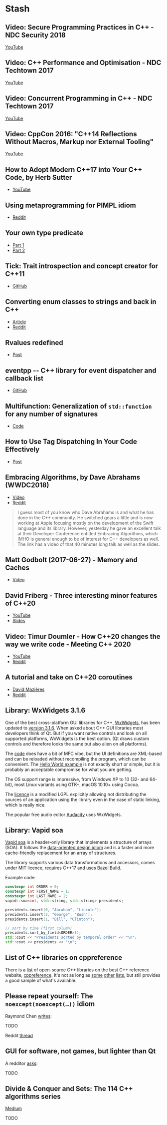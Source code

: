 # Stash

## Video: Secure Programming Practices in C++ - NDC Security 2018

[YouTube](https://www.youtube.com/watch?v=Jh0G_A7iRac)

## Video: C++ Performance and Optimisation - NDC Techtown 2017

[YouTube](https://www.youtube.com/watch?v=eICYHA-eyXM)

## Video: Concurrent Programming in C++ - NDC Techtown 2017

[YouTube](https://www.youtube.com/watch?v=O7gUNNYjmsM)

## Video: CppCon 2016: "C++14 Reflections Without Macros, Markup nor External Tooling"

[YouTube](https://www.youtube.com/watch?v=abdeAew3gmQ)

## How to Adopt Modern C++17 into Your C++ Code, by Herb Sutter

* [YouTube](https://www.youtube.com/watch?v=UsrHQAzSXkA)

## Using metaprogramming for PIMPL idiom

* [Reddit](https://www.reddit.com/r/cpp/comments/7971ws/using_metaprogramming_for_pimpl_idiom/)

## Your own type predicate

* [Part 1](https://akrzemi1.wordpress.com/2017/12/02/your-own-type-predicate/)
* [Part 2](https://akrzemi1.wordpress.com/2017/12/20/a-friendly-type-predicate/)

## Tick: Trait introspection and concept creator for C++11

* [GitHub](https://github.com/pfultz2/Tick)

## Converting enum classes to strings and back in C++

* [Article](https://sheep.horse/2018/5/converting_enum_classes_to_strings_and_back_in_c++.html)
* [Reddit](https://www.reddit.com/r/cpp/comments/8hwk91/converting_enum_classes_to_strings_and_back_in_c/)

## Rvalues redefined

* [Post](https://akrzemi1.wordpress.com/2018/05/16/rvalues-redefined/)

## eventpp -- C++ library for event dispatcher and callback list

* [GitHub](https://github.com/wqking/eventpp)

## Multifunction: Generalization of `std::function` for any number of signatures

* [Code](https://github.com/fgoujeon/multifunction)

## How to Use Tag Dispatching In Your Code Effectively

* [Post](http://www.fluentcpp.com/2018/04/27/tag-dispatching/)

## Embracing Algorithms, by Dave Abrahams (WWDC2018)

* [Video](https://developer.apple.com/videos/play/wwdc2018/223/)
* [Reddit](https://www.reddit.com/r/cpp/comments/8pqtr1/dave_abrahams_on_embracing_algorithms_at_wwdc_2018/)

> I guess most of you know who Dave Abrahams is and what he has done in the C++ community. He switched gears a little and is now working at Apple focusing mostly on the development of the Swift language and its library. However, yesterday he gave an excellent talk at their Developer Conference entitled Embracing Algorithms, which IMHO is general enough to be of interest for C++ developers as well. The link has a video of that 40 minutes long talk as well as the slides.

## Matt Godbolt (2017-06-27) - Memory and Caches

* [Video](https://www.youtube.com/watch?v=vDns3Um39l0)

## David Friberg - Three interesting minor features of C++20

* [YouTube](https://youtube.com/watch?v=4AQulaRJGMc)
* [Slides](https://dfrib.github.io/presentations/2020cw50_Gbgcpp_MinorCpp20Features.html)

## Video: Timur Doumler - How C++20 changes the way we write code - Meeting C++ 2020

* [YouTube](https://youtu.be/VK-16tpFQVI)
* [Reddit](https://www.reddit.com/r/cpp/comments/lo4z89/timur_doumler_how_c20_changes_the_way_we_write/?ref=share&ref_source=link)

## A tutorial and take on C++20 coroutines

* [David Mazières](https://www.scs.stanford.edu/~dm/blog/c++-coroutines.html)
* [Reddit](https://www.reddit.com/r/cpp/comments/lpo9qa/my_tutorial_and_take_on_c20_coroutines_david/)

## Library: WxWidgets 3.1.6

One of the best cross-platform GUI libraries for C++, [WxWidgets](https://www.wxwidgets.org), has been updated to [version 3.1.6](https://github.com/wxWidgets/wxWidgets/releases/tag/v3.1.6). When asked about C++ GUI libraries most developers think of Qt. But if you want native controls and look on all supported platforms, WxWidgets is the best option. (Qt draws custom controls and therefore looks the same but also alien on all platforms).

The [code](https://github.com/wxWidgets/wxWidgets) does have a bit of MFC vibe, but the UI definitions are XML-based and can be reloaded without recompiling the program, which can be convenient. The [Hello World example](https://docs.wxwidgets.org/trunk/overview_helloworld.html) is not exactly short or simple, but it is probably an acceptable compromise for what you are getting.

The OS support range is impressive, from Windows XP to 10 (32- and 64-bit), most Linux variants using GTK+, macOS 10.10+ using Cocoa.

The [licence](https://github.com/wxWidgets/wxWidgets/blob/master/docs/licence.txt) is a modified LGPL explicitly allowing not distributing the sources of an application using the library even in the case of static linking, which is really nice.

The popular free audio editor [Audacity](https://www.audacityteam.org) uses WxWidgets.

## Library: Vapid soa

[Vapid soa](https://github.com/markisus/vapid-soa) is a header-only library that implements a structure of arrays (SOA). It follows the [data-oriented design idiom](https://en.wikipedia.org/wiki/Data-oriented_design) and is a faster and more cache-friendly replacement for an array of structures.

The library supports various data transformations and accessors, comes under MIT licence, requires C++17 and uses Bazel Build.

Example code:

```cpp
constexpr int ORDER = 0;
constexpr int FIRST_NAME = 1;
constexpr int LAST_NAME = 2;
vapid::soa<int, std::string, std::string> presidents;

presidents.insert(0, "Abraham", "Lincoln");
presidents.insert(2, "George", "Bush");
presidents.insert(1, "Bill", "Clinton");

// sort by time (first column)
presidents.sort_by_field<ORDER>();
std::cout << "Presidents sorted by temporal order" << "\n";
std::cout << presidents << "\n";
```

## List of C++ libraries on cppreference

There is a [list](https://en.cppreference.com/w/cpp/links/libs) of open-source C++ libraries on the best C++ reference website, [cppreference](https://en.cppreference.com). It's not as long as [some](https://github.com/fffaraz/awesome-cpp) [other](https://github.com/uhub/awesome-cpp) [lists](https://cpp.libhunt.com), but still provides a good sample of what's available.

## Please repeat yourself: The `noexcept(noexcept(…))` idiom

Raymond Chen [writes](https://devblogs.microsoft.com/oldnewthing/20220408-00/?p=106438):

TODO

Reddit [thread](https://www.reddit.com/r/cpp/comments/tz8xgl/please_repeat_yourself_the_noexceptnoexcept_idiom/)

## GUI for software, not games, but lighter than Qt

A redditor [asks](https://www.reddit.com/r/cpp/comments/tyzs7p/gui_for_software_not_games_but_lighter_than_qt/):

TODO

## Divide & Conquer and Sets: The 114 C++ algorithms series

[Medium](https://itnext.io/divide-conquer-and-sets-the-114-c-algorithms-series-d0085a38046e)

TODO
